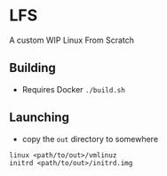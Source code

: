 # LFS
A custom WIP Linux From Scratch

## Building
- Requires Docker
`./build.sh`

## Launching
- copy the `out` directory to somewhere
```
linux <path/to/out>/vmlinuz
initrd <path/to/out>/initrd.img
```
